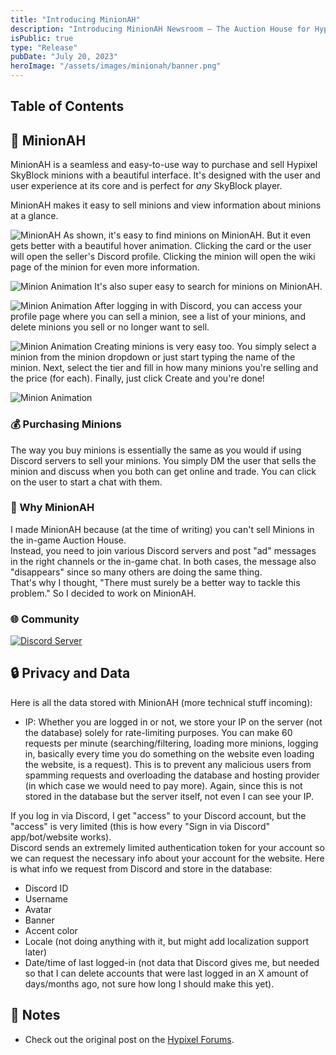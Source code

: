 ```yaml
---
title: "Introducing MinionAH"
description: "Introducing MinionAH Newsroom — The Auction House for Hypixel Skyblock Minions"
isPublic: true
type: "Release"
pubDate: "July 20, 2023"
heroImage: "/assets/images/minionah/banner.png"
---
```


## Table of Contents

## 🏦 MinionAH

MinionAH is a seamless and easy-to-use way to purchase and sell Hypixel SkyBlock minions with a beautiful interface. It's designed with the user and user experience at its core and is perfect for _any_ SkyBlock player.

MinionAH makes it easy to sell minions and view information about minions at a glance.

![MinionAH](/assets/images/minionah/showcase1.png)
As shown, it's easy to find minions on MinionAH. But it even gets better with a beautiful hover animation. Clicking the card or the user will open the seller's Discord profile. Clicking the minion will open the wiki page of the minion for even more information.

![Minion Animation](/assets/images/minionah/showcase2.gif)
It's also super easy to search for minions on MinionAH.

![Minion Animation](/assets/images/minionah/showcase3.gif)
After logging in with Discord, you can access your profile page where you can sell a minion, see a list of your minions, and delete minions you sell or no longer want to sell.

![Minion Animation](/assets/images/minionah/showcase4.gif)
Creating minions is very easy too. You simply select a minion from the minion dropdown or just start typing the name of the minion. Next, select the tier and fill in how many minions you're selling and the price (for each). Finally, just click Create and you're done!

![Minion Animation](/assets/images/minionah/showcase5.gif)

### 💰 Purchasing Minions

The way you buy minions is essentially the same as you would if using Discord servers to sell your minions. You simply DM the user that sells the minion and discuss when you both can get online and trade. You can click on the user to start a chat with them.

### 🤔 Why MinionAH

I made MinionAH because (at the time of writing) you can't sell Minions in the in-game Auction House.  
Instead, you need to join various Discord servers and post "ad" messages in the right channels or the in-game chat. In both cases, the message also "disappears" since so many others are doing the same thing.  
That's why I thought, "There must surely be a better way to tackle this problem." So I decided to work on MinionAH.

### 🌐 Community

<a href="https://discord.minionah.com" target="_blank">
  <img src="https://discordapp.com/api/guilds/1133219625497284638/widget.png?style=banner3" class="max-w-[320px] mx-auto max-h-[140px]" alt="Discord Server" />
</a>

## 🔒 Privacy and Data

Here is all the data stored with MinionAH (more technical stuff incoming):​

- IP: Whether you are logged in or not, we store your IP on the server (not the database) solely for rate-limiting purposes. You can make 60 requests per minute (searching/filtering, loading more minions, logging in, basically every time you do something on the website even loading the website, is a request). This is to prevent any malicious users from spamming requests and overloading the database and hosting provider (in which case we would need to pay more). Again, since this is not stored in the database but the server itself, not even I can see your IP.​

If you log in via Discord, I get "access" to your Discord account, but the "access" is very limited (this is how every "Sign in via Discord" app/bot/website works).  
Discord sends an extremely limited authentication token for your account so we can request the necessary info about your account for the website. Here is what info we request from Discord and store in the database:

- Discord ID
- Username
- Avatar
- Banner
- Accent color
- Locale (not doing anything with it, but might add localization support later)
- Date/time of last logged-in (not data that Discord gives me, but needed so that I can delete accounts that were last logged in an X amount of days/months ago, not sure how long I should make this yet).

## 📝 Notes

- Check out the original post on the <a href="https://hypixel.net/threads/introducing-minionah-%E2%80%94-the-auction-house-for-minions.5434258/" target="_blank">Hypixel Forums</a>.